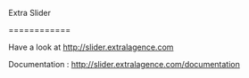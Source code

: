 Extra Slider
============


Have a look at http://slider.extralagence.com

Documentation : http://slider.extralagence.com/documentation
